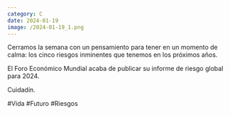 ```yaml
--- 
category: C 
date: 2024-01-19 
image: /2024-01-19_1.png 
--- 
```


Cerramos la semana con un pensamiento para tener en un momento de calma: los cinco riesgos inminentes que tenemos en los próximos años.

El Foro Económico Mundial acaba de publicar su informe de riesgo global para 2024. 

Cuidadín.

#Vida #Futuro #Riesgos